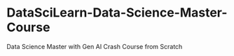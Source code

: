 # DataSciLearn-Data-Science-Master-Course
Data Science Master with Gen AI Crash Course from Scratch 
